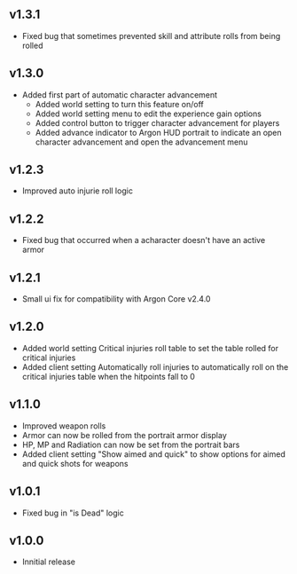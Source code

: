 ## v1.3.1
- Fixed bug that sometimes prevented skill and attribute rolls from being rolled

## v1.3.0
- Added first part of automatic character advancement
  - Added world setting to turn this feature on/off
  - Added world setting menu to edit the experience gain options
  - Added control button to trigger character advancement for players
  - Added advance indicator to Argon HUD portrait to indicate an open character advancement and open the advancement menu
    
## v1.2.3
- Improved auto injurie roll logic

## v1.2.2
- Fixed bug that occurred when a acharacter doesn't have an active armor

## v1.2.1
- Small ui fix for compatibility with Argon Core v2.4.0

## v1.2.0
- Added world setting Critical injuries roll table to set the table rolled for critical injuries
- Added client setting Automatically roll injuries to automatically roll on the critical injuries table when the hitpoints fall to 0

## v1.1.0
- Improved weapon rolls
- Armor can now be rolled from the portrait armor display
- HP, MP and Radiation can now be set from the portrait bars
- Added client setting "Show aimed and quick" to show options for aimed and quick shots for weapons

## v1.0.1
- Fixed bug in "is Dead" logic

## v1.0.0
- Innitial release
